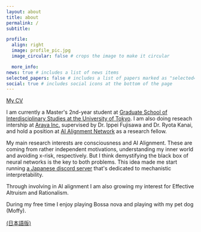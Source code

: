 ```yaml
---
layout: about
title: about
permalink: /
subtitle: 

profile:
  align: right
  image: profile_pic.jpg
  image_circular: false # crops the image to make it circular

  more_info: 
news: true # includes a list of news items
selected_papers: false # includes a list of papers marked as "selected={true}"
social: true # includes social icons at the bottom of the page
---
```


[My CV](https://docs.google.com/document/d/19x09i3E-xeesyP8ABxpaU3jhS7VaaDP-AXuaZmlof40/edit?usp=sharing)

I am currently a Master's 2nd-year student at [Graduate School of Interdisciplinary Studies at the University of Tokyo](https://www.u-tokyo.ac.jp/en/academics/grad_interdisciplinary.html). I am also doing reseach intership at [Araya Inc.](https://research.araya.org/) supervised by Dr. Ippei Fujisawa and Dr. Ryota Kanai, and hold a position at [AI Alignment Network](https://www.aialign.net/) as a research fellow.

My main research interests are consciousness and AI Alignment. These are coming from rather independent motivations, understanding my inner world and avoiding x-risk, respectively. But I think demystifying the black box of neural networks is the key to both problems. This idea made me start running [a Japanese discord server](https://x.com/rtakatsky/status/1801872360120733860) that's dedicated to mechanistic interpretability.

Through involving in AI alignment I am also growing my interest for Effective Altruism and Rationalism.

During my free time I enjoy playing Bossa nova and playing with my pet dog (Moffy). 

[(日本語版)](./about_ja)
